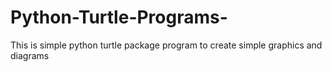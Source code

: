 # Python-Turtle-Programs-
This is simple python turtle package program to create simple graphics and diagrams 
